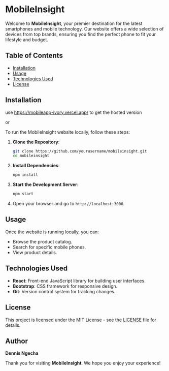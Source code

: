 # MobileInsight

Welcome to **MobileInsight**, your premier destination for the latest smartphones and mobile technology. Our website offers a wide selection of devices from top brands, ensuring you find the perfect phone to fit your lifestyle and budget.

## Table of Contents

- [Installation](#installation)
- [Usage](#usage)
- [Technologies Used](#technologies-used)
- [License](#license)

## Installation

use https://mobileapp-ivory.vercel.app/ to get the hosted version

or

To run the MobileInsight website locally, follow these steps:

1. **Clone the Repository**:
    ```bash
    git clone https://github.com/yourusername/mobileinsight.git
    cd mobileinsight
    ```

2. **Install Dependencies**:
    ```bash
    npm install
    ```

3. **Start the Development Server**:
    ```bash
    npm start
    ```

4. Open your browser and go to `http://localhost:3000`.

## Usage

Once the website is running locally, you can:

- Browse the product catalog.
- Search for specific mobile phones.
- View product details.

## Technologies Used

- **React**: Front-end JavaScript library for building user interfaces.
- **Bootstrap**: CSS framework for responsive design.
- **Git**: Version control system for tracking changes.


## License

This project is licensed under the MIT License - see the [LICENSE](LICENSE) file for details.

## Author
**Dennis Ngecha**


Thank you for visiting **MobileInsight**. We hope you enjoy your experience!